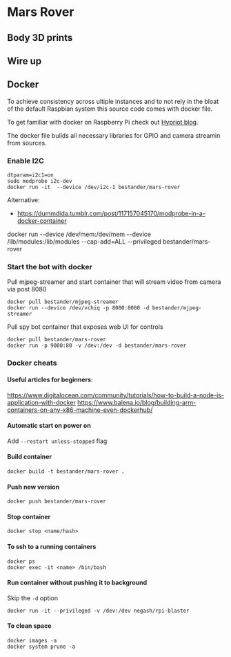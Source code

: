 # Mars Rover


## Body 3D prints 


## Wire up



## Docker
To achieve consistency across ultiple instances and to not rely in the bloat of the default 
Raspbian system this source code comes with docker file.

To get familiar with docker on Raspberry Pi check out [Hypriot blog](https://blog.hypriot.com/getting-started-with-docker-on-your-arm-device/).

The docker file builds all necessary libraries for GPIO and camera streamin from sources.

### Enable I2C

```
dtparam=i2c1=on
sudo modprobe i2c-dev
docker run -it  --device /dev/i2c-1 bestander/mars-rover
```

Alternative:
- https://dummdida.tumblr.com/post/117157045170/modprobe-in-a-docker-container

docker run --device /dev/mem:/dev/mem --device /lib/modules:/lib/modules --cap-add=ALL --privileged bestander/mars-rover

### Start the bot with docker


Pull mjpeg-streamer and start container that will stream video from camera via post 8080

```
docker pull bestander/mjpeg-streamer
docker run --device /dev/vchiq -p 8080:8080 -d bestander/mjpeg-streamer
```

Pull spy bot container that exposes web UI for controls
```
docker pull bestander/mars-rover
docker run -p 9000:80 -v /dev:/dev -d bestander/mars-rover
```

### Docker cheats

#### Useful articles for beginners:

https://www.digitalocean.com/community/tutorials/how-to-build-a-node-js-application-with-docker
https://www.balena.io/blog/building-arm-containers-on-any-x86-machine-even-dockerhub/


#### Automatic start on power on

Add `--restart unless-stopped` flag


#### Build container

```
docker build -t bestander/mars-rover .
```

#### Push new version

```
docker push bestander/mars-rover
```

#### Stop container

```
docker stop <name/hash>
```

#### To ssh to a running containers
```
docker ps
docker exec -it <name> /bin/bash
```

#### Run container without pushing it to background

Skip the `-d` option
```
docker run -it --privileged -v /dev:/dev negash/rpi-blaster
```

#### To clean space
```
docker images -a
docker system prune -a
```



